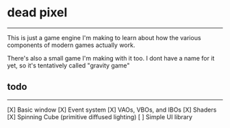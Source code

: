 # dead pixel
---
This is just a game engine I'm making to learn about how the various 
components of modern games actually work.

There's also a small game I'm making with it too. I dont have a name
for it yet, so it's tentatively called "gravity game"

## todo
---
[X] Basic window
[X] Event system
[X] VAOs, VBOs, and IBOs
[X] Shaders
[X] Spinning Cube (primitive diffused lighting)
[ ] Simple UI library
